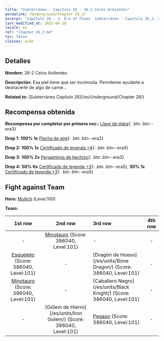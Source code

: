 ```yaml
---
title: "Subterráneo - Capítulo 26 - 26-2 Celos Ardientes"
permalink: /Underground/Chapter 26_2/
excerpt: "Capítulo 26 - 2. Era of Chaos  Subterráneo - Capítulo 26_2. 26-2 Celos Ardientes"
last_modified_at: 2021-04-28
locale: es
ref: "Chapter 26_2.md"
toc: false
classes: wide
---
```


## Detalles

 **Nombre:** 26-2 Celos Ardientes

 **Descripción:** Esa piel tiene que ser incómoda. Permíteme ayudarte a deshacerte de algo de carne...

 **Related to:** [Subterráneo Capítulo 26](/es/Underground/Chapter 26/)

## Recompensa obtenida

 **Recompensa por completar por primera vez::** [Llave de plata](/ItemsES/con_693/){: .btn .btn--era3}

 **Drop 1:** **100% 1x** [Flecha de aire](/ItemsES/her_449/){: .btn .btn--era2}

 **Drop 2:** **100% 1x** [Certificado de leyenda +4](/ItemsES/mat_95/){: .btn .btn--era5}

 **Drop 3:** **100% 2x** [Pergaminos de hechizo](/ItemsES/con_694/){: .btn .btn--era3}

 **Drop 4:** **50% 0x** [Certificado de leyenda +3](/ItemsES/mat_88/){: .btn .btn--era5}, **50% 1x** [Certificado de leyenda +3](/ItemsES/mat_88/){: .btn .btn--era5}


## Fight against Team
 **Hero:** [Mullich](/es/heroes/Mullich/) (Level:100)

 **Team:**


  | 1st row | 2nd row | 3rd row | 4th row |
  |:----:|:----:|:----|:----:|
  | - | [Minotauro](/es/units/Minotaur/) (Score: 386040, Level:101)  | - | - |
  | [Esqueleto](/es/units/Skeleton/) (Score: 386040, Level:101)  | - | [Dragón de Hueso](/es/units/Bone Dragon/) (Score: 386040, Level:101)  | - |
  | [Minotauro](/es/units/Minotaur/) (Score: 386040, Level:101)  | - | [Caballero Negro](/es/units/Black Knight/) (Score: 386040, Level:101)  | - |
  | - | [Gólem de Hierro](/es/units/Iron Golem/) (Score: 386040, Level:101)  | [Pegaso](/es/units/Pegasus/) (Score: 386040, Level:101)  | - |


